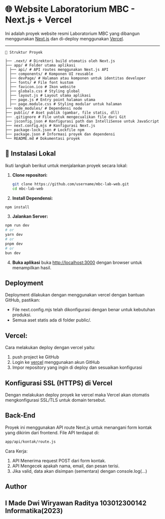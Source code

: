 # 🌐 Website Laboratorium MBC - Next.js + Vercel

Ini adalah proyek website resmi Laboratorium MBC yang dibangun menggunakan [Next.js](https://nextjs.org/) dan di-deploy menggunakan [Vercel](https://vercel.com/).

---
```
📁 Struktur Proyek

├── .next/ # Direktori build otomatis oleh Next.js
├── app/ # Folder utama aplikasi
│ ├── api/ # API routes menggunakan Next.js API
│ ├── components/ # Komponen UI reusable
│ ├── devPage/ # Halaman atau komponen untuk identitas developer
│ ├── fonts/ # File font kustom
│ ├── favicon.ico # Ikon website
│ ├── globals.css # Styling global
│ ├── layout.js # Layout utama aplikasi
│ ├── page.js # Entry point halaman utama
│ ├── page.module.css # Styling modular untuk halaman
├── node_modules/ # Dependensi node
├── public/ # Aset publik (gambar, file statis, dll)
├── .gitignore # File untuk mengecualikan file dari Git
├── jsconfig.json # Konfigurasi path dan IntelliSense untuk JavaScript
├── next.config.mjs # Konfigurasi Next.js
├── package-lock.json # Lockfile npm
├── package.json # Informasi proyek dan dependensi
└── README.md # Dokumentasi proyek
```

## 🚀 Instalasi Lokal

Ikuti langkah berikut untuk menjalankan proyek secara lokal:

1. **Clone repositori:**

   ```bash
   git clone https://github.com/username/mbc-lab-web.git
   cd mbc-lab-web
   ```

2. **Install Dependensi:**

```bash
npm install
```

3. **Jalankan Server:** 

```bash
npm run dev
# or
yarn dev
# or
pnpm dev
# or
bun dev
```

4. **Buka aplikasi**
buka [http://localhost:3000](http://localhost:3000) dengan browser untuk menampilkan hasil.


## Deployment
Deployment dilakukan dengan menggunakan vercel dengan bantuan GitHub, pastikan:
- File next.config.mjs telah dikonfigurasi dengan benar untuk kebutuhan produksi.
- Semua aset statis ada di folder public/.

## Vercel:
Cara melakukan deploy dengan vercel yaitu:
1. push project ke GitHub
2. Login ke [vercel](https://vercel.com/) menggunakan akun GitHub
3. Impor repository yang ingin di deploy dan sesuaikan konfigurasi 

## Konfigurasi SSL (HTTPS) di Vercel
Dengan melakukan deploy proyek ke vercel maka Vercel akan otomatis mengkonfigurasi SSL/TLS untuk domain tersebut.

## Back-End
Proyek ini menggunakan API route Next.js untuk menangani form kontak yang dikirim dari frontend.
File API terdapat di:
```bash
app/api/kontak/route.js
```

Cara Kerja:
1. API Menerima request POST dari form kontak.
2. API Mengecek apakah nama, email, dan pesan terisi.
3. Jika valid, data akan disimpan (sementara) dengan console.log(...)

## Author
I Made Dwi Wiryawan Raditya
103012300142
Informatika(2023)
---